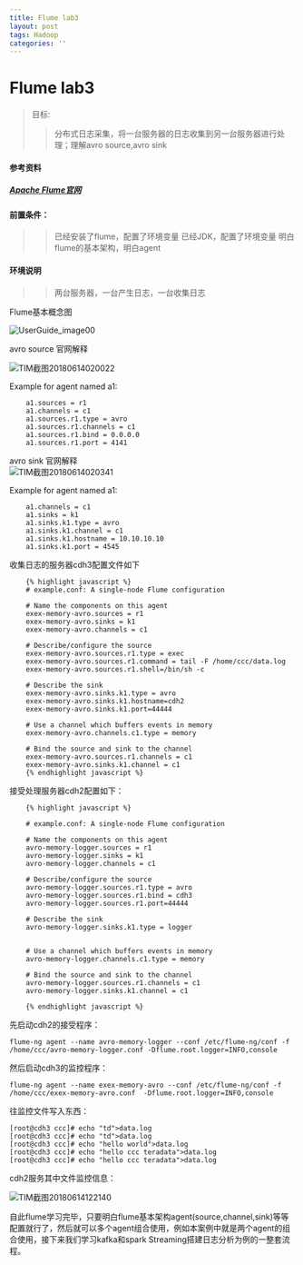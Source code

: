 ```yaml
---
title: Flume lab3
layout: post
tags: Hadoop
categories: ''
---
```

# Flume lab3

> 目标:
> > 分布式日志采集，将一台服务器的日志收集到另一台服务器进行处理；理解avro source,avro sink

#### 参考资料
##### [Apache Flume官网](http://flume.apache.org/FlumeUserGuide.html)


#### 前置条件：  
>> 已经安装了flume，配置了环境变量
>> 已经JDK，配置了环境变量
>> 明白flume的基本架构，明白agent
<!--more-->
#### 环境说明
>> 两台服务器，一台产生日志，一台收集日志

Flume基本概念图    

![UserGuide_image00](http://p1vuoao0b.bkt.clouddn.com/JekyllWriter/UserGuide_image00.png)


avro source 官网解释  

![TIM截图20180614020022](http://p1vuoao0b.bkt.clouddn.com/JekyllWriter/TIM截图20180614020022.png)  

Example for agent named a1:

		a1.sources = r1
		a1.channels = c1
		a1.sources.r1.type = avro
		a1.sources.r1.channels = c1
		a1.sources.r1.bind = 0.0.0.0
		a1.sources.r1.port = 4141

avro sink 官网解释  
![TIM截图20180614020341](http://p1vuoao0b.bkt.clouddn.com/JekyllWriter/TIM截图20180614020341.png)

Example for agent named a1:  

		a1.channels = c1
		a1.sinks = k1
		a1.sinks.k1.type = avro
		a1.sinks.k1.channel = c1
		a1.sinks.k1.hostname = 10.10.10.10
		a1.sinks.k1.port = 4545




收集日志的服务器cdh3配置文件如下  




		{% highlight javascript %}
		# example.conf: A single-node Flume configuration

		# Name the components on this agent
		exex-memory-avro.sources = r1
		exex-memory-avro.sinks = k1
		exex-memory-avro.channels = c1
		
		# Describe/configure the source
		exex-memory-avro.sources.r1.type = exec
		exex-memory-avro.sources.r1.command = tail -F /home/ccc/data.log
		exex-memory-avro.sources.r1.shell=/bin/sh -c
		
		# Describe the sink
		exex-memory-avro.sinks.k1.type = avro
		exex-memory-avro.sinks.k1.hostname=cdh2
		exex-memory-avro.sinks.k1.port=44444
		
		# Use a channel which buffers events in memory
		exex-memory-avro.channels.c1.type = memory
		
		# Bind the source and sink to the channel
		exex-memory-avro.sources.r1.channels = c1
		exex-memory-avro.sinks.k1.channel = c1
		{% endhighlight javascript %}


接受处理服务器cdh2配置如下：


		{% highlight javascript %}
		
		# example.conf: A single-node Flume configuration
		
		# Name the components on this agent
		avro-memory-logger.sources = r1
		avro-memory-logger.sinks = k1
		avro-memory-logger.channels = c1
		
		# Describe/configure the source
		avro-memory-logger.sources.r1.type = avro
		avro-memory-logger.sources.r1.bind = cdh3
		avro-memory-logger.sources.r1.port=44444
		
		# Describe the sink
		avro-memory-logger.sinks.k1.type = logger
		
		
		# Use a channel which buffers events in memory
		avro-memory-logger.channels.c1.type = memory
		
		# Bind the source and sink to the channel
		avro-memory-logger.sources.r1.channels = c1
		avro-memory-logger.sinks.k1.channel = c1 
		
		{% endhighlight javascript %}
		
 

先启动cdh2的接受程序：  

	flume-ng agent --name avro-memory-logger --conf /etc/flume-ng/conf -f /home/ccc/avro-memory-logger.conf -Dflume.root.logger=INFO,console

然后启动cdh3的监控程序：  
		
	flume-ng agent --name exex-memory-avro --conf /etc/flume-ng/conf -f /home/ccc/exex-memory-avro.conf  -Dflume.root.logger=INFO,console
	
往监控文件写入东西：

	[root@cdh3 ccc]# echo "td">data.log
	[root@cdh3 ccc]# echo "td">data.log
	[root@cdh3 ccc]# echo "hello world">data.log
	[root@cdh3 ccc]# echo "hello ccc teradata">data.log
	[root@cdh3 ccc]# echo "hello ccc teradata">data.log
	
cdh2服务其中文件监控信息：

![TIM截图20180614122140](http://p1vuoao0b.bkt.clouddn.com/JekyllWriter/TIM截图20180614122140.png)

自此flume学习完毕，只要明白flume基本架构agent(source,channel,sink)等等配置就行了，然后就可以多个agent组合使用，例如本案例中就是两个agent的组合使用，接下来我们学习kafka和spark Streaming搭建日志分析为例的一整套流程。